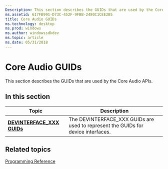 ```yaml
---
Description: This section describes the GUIDs that are used by the Core Audio APIs.
ms.assetid: 617FB991-D73C-452F-9FBB-2480C1CEE2B5
title: Core Audio GUIDs
ms.technology: desktop
ms.prod: windows
ms.author: windowssdkdev
ms.topic: article
ms.date: 05/31/2018
---
```


# Core Audio GUIDs

This section describes the GUIDs that are used by the Core Audio APIs.

## In this section



| Topic                                                                | Description                                                                                   |
|----------------------------------------------------------------------|-----------------------------------------------------------------------------------------------|
| [**DEVINTERFACE\_XXX GUIDs**](devinterface-xxx-guids.md)<br/> | The DEVINTERFACE\_XXX GUIDs are used to represent the GUIDs for device interfaces.<br/> |



 

## Related topics

<dl> <dt>

[Programming Reference](programming-reference.md)
</dt> </dl>

 

 




